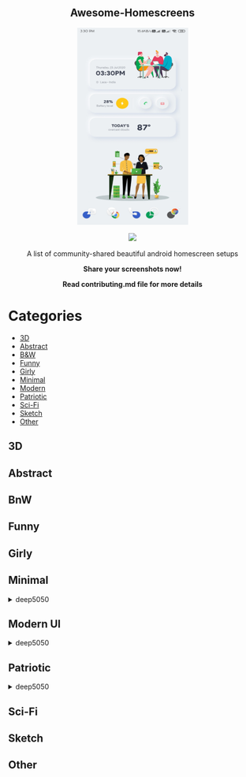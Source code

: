 <p align=center><h2 align=center>Awesome-Homescreens</h2></p>

<p align=center><img src=".github/home.jpg" height=400px width=225px></p>

<p align=center> <img src="https://cdn.rawgit.com/sindresorhus/awesome/d7305f38d29fed78fa85652e3a63e154dd8e8829/media/badge.svg"></p>

<p align=center>A list of community-shared beautiful android homescreen setups </p>
<p align=center><b>Share your screenshots now!</b></p>
<p align=center><b>Read contributing.md file for more details</b></p>


# Categories
  * [3D](#3d)
  * [Abstract](#abstract)
  * [B&W](#bnw)
  * [Funny](#funny)
  * [Girly](#girly)
  * [Minimal](#minimal)
  * [Modern](#modern-UI)
  * [Patriotic](#patriotic)
  * [Sci-Fi](#sci-fi)
  * [Sketch](#sketch)
  * [Other](#other)


## 3D


## Abstract

## BnW

## Funny

## Girly

## Minimal

  <details>
    <summary>deep5050</summary>
    <p align=center><a href="./minimal/deep5050/1"><img src="./minimal/deep5050/1/1.png" ></a></p>
    <p align=center><a href="./minimal/deep5050/2"><img src="./minimal/deep5050/2/2.png" ></a></p>
    <p align=center><a href="./minimal/deep5050/3"><img src="./minimal/deep5050/3/3.jpg"></a></p>
    <p align=center><a href="./minimal/deep5050/4"><img src="./minimal/deep5050/4/4.jpg"></a></p>

  </details>


## Modern UI

  <details>
    <summary>deep5050</summary>
    <p align=center><a href="./modern/deep5050/1"><img src="./modern/deep5050/1/1.jpg"></a></p>
  </details>
  
## Patriotic


  <details>
    <summary>deep5050</summary>
    <p align=center><a href="./patriotic/deep5050/1"><img src="./patriotic/deep5050/1/1.png"  ></a></p>

  </details>

## Sci-Fi

## Sketch

## Other

